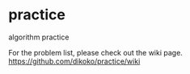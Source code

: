 # practice
algorithm practice

For the problem list, please check out the wiki page.
https://github.com/dikoko/practice/wiki

